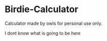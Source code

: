 # Birdie-Calculator
Calculator made by owls for personal use only.

I dont know what is going to be here
